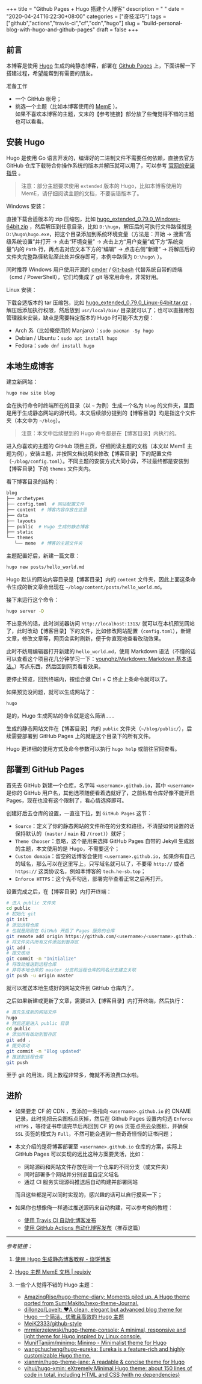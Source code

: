 +++
title = "Github Pages + Hugo 搭建个人博客"
description = " "
date = "2020-04-24T16:22:30+08:00"
categories = ["奇技淫巧"]
tags = ["github","actions","travis-ci","cf","cdn","hugo"]
slug = "build-personal-blog-with-hugo-and-github-pages"
draft = false
+++

## 前言

本博客是使用 [Hugo](https//gohugo.io/) 生成的纯静态博客，部署在 [Github Pages](https://pages.github.com/) 上，下面讲解一下搭建过程，希望能帮到有需要的朋友。

准备工作

- 一个 GitHub 帐号；
- 挑选一个主题（比如本博客使用的 [MemE](https://github.com/reuixiy/hugo-theme-meme) ）。  
    如果不喜欢本博客的主题，文末的【参考链接】部分放了些俺觉得不错的主题也可以看看。

## 安装 Hugo

Hugo 是使用 Go 语言开发的，编译好的二进制文件不需要任何依赖，直接去官方 GitHub 仓库下载符合你操作系统的版本并解压就可以用了，可以参考 [官网的安装指导](https://gohugo.io/getting-started/installing/) 。

> 注意：部分主题要求使用 `extended` 版本的 Hugo，比如本博客使用的 MemE，请仔细阅读主题的文档，不要装错版本了。

Windows 安装：

直接下载合适版本的 zip 压缩包，比如 [hugo_extended_0.79.0_Windows-64bit.zip](https://github.com/gohugoio/hugo/releases/download/v0.79.0/hugo_extended_0.79.0_Windows-64bit.zip) ，然后解压到任意目录，比如 `D:\hugo`，解压后的可执行文件路径就是 `D:\hugo\hugo.exe`，把这个目录添加到系统环境变量（方法是：开始 -> 搜索“高级系统设置”并打开 -> 点击“环境变量” -> 点击上方“用户变量”或下方“系统变量”内的 `Path` 行，再点击对应文本下方的“编辑” -> 点击右侧“新建” -> 将解压后的文件夹完整路径粘贴至此处并保存即可，本例中路径为 `D:\hugo\` ）。

同时推荐 Windows 用户使用开源的 [cmder](https://cmder.net/) / [Git-bash](https://git-scm.com/downloads) 代替系统自带的终端（cmd / PowerShell），它们均集成了 git 等常用命令，非常好用。

Linux 安装：

下载合适版本的 tar 压缩包，比如 [hugo_extended_0.79.0_Linux-64bit.tar.gz](https://github.com/gohugoio/hugo/releases/download/v0.79.0/hugo_extended_0.79.0_Linux-64bit.tar.gz) ，解压后添加执行权限，然后放到 `usr/local/bin/` 目录就可以了；也可以直接用包管理器来安装，缺点是需要特定版本的 Hugo 时可能不太方便：
- Arch 系（比如俺使用的 Manjaro）：`sudo pacman -Sy hugo`
- Debian / Ubuntu：`sudo apt install hugo`
- Fedora：`sudo dnf install hugo`

## 本地生成博客

建立新网站：

```bash
hugo new site blog
```

会在执行命令时终端所在的目录（以 `~` 为例）生成一个名为 `blog` 的文件夹，里面是用于生成静态网站的源代码，本文后续部分提到的【博客目录】均是指这个文件夹（本文中为 `~/blog`）。

> 注意：本文中后续提到的 Hugo 命令都是在【博客目录】内执行的。

进入你喜欢的主题的 GitHub 项目主页，仔细阅读主题的文档（本文以 MemE 主题为例），安装主题，并按照文档说明来修改【博客目录】下的配置文件（`~/blog/config.toml`）。不同主题的安装方式大同小异，不过最终都是安装到【博客目录】下的 `themes` 文件夹内。

看下博客目录的结构：

```bash
blog
├── archetypes
├── config.toml  # 网站配置文件
├── content  # 博客内容存放在这里
├── data
├── layouts
├── public  # Hugo 生成的静态博客
├── static
└── themes
   └── meme  # 博客的主题文件夹
```

主题配置好后，新建一篇文章：

```bash
hugo new posts/hello_world.md
```

Hugo 默认的网站内容目录是【博客目录】内的 `content` 文件夹，因此上面这条命令生成的新文章会出现在 `~/blog/content/posts/hello_world.md`。

接下来运行这个命令：

```bash
hugo server -D
```

不出意外的话，此时浏览器访问 `http://localhost:1313/` 就可以在本机预览网站了，此时改动【博客目录】下的文件，比如修改网站配置（`config.toml`），新建文章，修改文章等，网页会实时刷新，便于你直观地查看改动效果。

此时不妨用编辑器打开新建的 `hello_world.md`，使用 Markdown 语法（不懂的话可以查看这个项目花几分钟学习一下：[younghz/Markdown: Markdown 基本语法。](https://github.com/younghz/Markdown)）写点东西，然后回到网页看看效果。

要停止预览，回到终端内，按组合键 Ctrl + C 终止上条命令就可以了。

如果预览没问题，就可以生成网站了：

```bash
hugo
```

是的，Hugo 生成网站的命令就是这么简洁……

生成的静态网站文件在【博客目录】内的 `public` 文件夹（`~/blog/public/`），后续需要部署到 GitHub Pages 上的就是这个目录下的所有文件。

Hugo 更详细的使用方式及命令参数可以执行 `hugo help` 或前往官网查看。

## 部署到 GitHub Pages

首先去 GitHub 新建一个仓库，名字叫 `<username>.github.io`，其中 `<username>` 是你的 GitHub 用户名，其他选项随便看着选就好了，之前私有仓库好像不能开启 Pages，现在也没有这个限制了，看心情选择即可。

创建好后去仓库的设置，一直往下拉，到 `GitHub Pages` 这节：
- `Source`：定义了你的静态网站的文件所在的分支和路径，不清楚如何设置的话保持默认的（`master` / `main` 和 `/(root)`）就好；
- `Theme Chooser`：忽略，这个是用来选择 GitHub Pages 自带的 Jekyll 生成器的主题，本文使用的是 Hugo，不需要这个；
- `Custom domain`：留空的话博客会使用 `<username>.github.io`，如果你有自己的域名，那么可以在这里写上，只写域名就可以了，不要带 `http://` 或者 `https://` 这类协议名，例如本博客的 `tech.he-sb.top`；
- `Enforce HTTPS`：这个先不勾选，部署完毕查看正常之后再打开。

设置完成之后，在【博客目录】内打开终端：

```bash
# 进入 public 文件夹
cd public
# 初始化 git
git init
# 添加远程仓库
# 也就是刚刚在 GitHub 开启了 Pages 服务的仓库
git remote add origin https://github.com/<username>/<username>.github.io.git
# 将文件夹内所有文件添加到暂存区
git add .
# 提交改动
git commit -m "Initialize"
# 将改动推送到远程仓库
# 并将本地仓库的 master 分支和远程仓库的同名分支建立关联
git push -u origin master
```

就可以推送本地生成好的网站文件到 GitHub 仓库内了。

之后如果新建或更新了文章，需要进入【博客目录】内打开终端，然后执行：

```bash
# 首先生成新的网站文件
hugo
# 然后还是进入 public 目录
cd public
# 添加所有改动到暂存区
git add .
# 提交改动
git commit -m "Blog updated"
# 推送到远程仓库
git push
```

至于 git 的用法，网上教程非常多，俺就不再浪费口水啦。

## 进阶

- 如果要走 CF 的 CDN ，去添加一条指向 `<username>.github.io` 的 CNAME 记录，此时先把云朵图标点灰掉，然后在 Github Pages 设置内勾选 `Enforce HTTPS` ，等待证书申请完毕后再回到 CF 的 `DNS` 页签点亮云朵图标，并确保 `SSL` 页签的模式为 `Full`，不然可能会遇到一些奇奇怪怪的证书问题；

- 本文介绍的是将博客部署至 `<username>.github.io` 仓库的方案，实际上 GitHub Pages 可以实现的远比这种方案要灵活，比如：

    - 网站源码和网站文件存放在同一个仓库的不同分支（或文件夹）
    - 同时部署多个网站并分别设置自定义域名
    - 通过 CI 服务实现源码推送后自动构建并部署网站

    而且这些都是可以同时实现的，感兴趣的话可以自行摸索一下；

- 如果你也想像俺一样通过推送源码来自动构建，可以参考俺的教程：
    - [使用 Travis CI 自动化博客发布](/posts/using-travis-ci-to-automate-publishing-blogs-on-github-pages/)
    - [使用 GitHub Actions 自动化博客发布](/posts/using-github-actions-to-automate-publishing-blogs-on-github-pages/)（推荐这篇）

---

*参考链接：*

1. [使用 Hugo 生成静态博客教程 - 烧饼博客](https://sb.sb/blog/migrate-to-hugo/)

2. [Hugo 主题 MemE 文档 | reuixiy](https://io-oi.me/tech/documentation-of-hugo-theme-meme/)

3. 一些个人觉得不错的 Hugo 主题：
    - [AmazingRise/hugo-theme-diary: Moments piled up. A Hugo theme ported from SumiMakito/hexo-theme-Journal.](https://github.com/AmazingRise/hugo-theme-diary)
    - [dillonzq/LoveIt: ❤️A clean, elegant but advanced blog theme for Hugo 一个简洁、优雅且高效的 Hugo 主题](https://github.com/dillonzq/LoveIt)
    - [MeiK2333/github-style](https://github.com/MeiK2333/github-style)
    - [mrmierzejewski/hugo-theme-console: A minimal, responsive and light theme for Hugo inspired by Linux console.](https://github.com/mrmierzejewski/hugo-theme-console)
    - [MunifTanjim/minimo: Minimo - Minimalist theme for Hugo](https://github.com/MunifTanjim/minimo)
    - [wangchucheng/hugo-eureka: Eureka is a feature-rich and highly customizable Hugo theme.](https://github.com/wangchucheng/hugo-eureka)
    - [xianmin/hugo-theme-jane: A readable & concise theme for Hugo](https://github.com/xianmin/hugo-theme-jane)
    - [yihui/hugo-xmin: eXtremely Minimal Hugo theme: about 150 lines of code in total, including HTML and CSS (with no dependencies)](https://github.com/yihui/hugo-xmin)